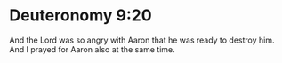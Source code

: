 # Deuteronomy 9:20

And the Lord was so angry with Aaron that he was ready to destroy him. And I prayed for Aaron also at the same time.

